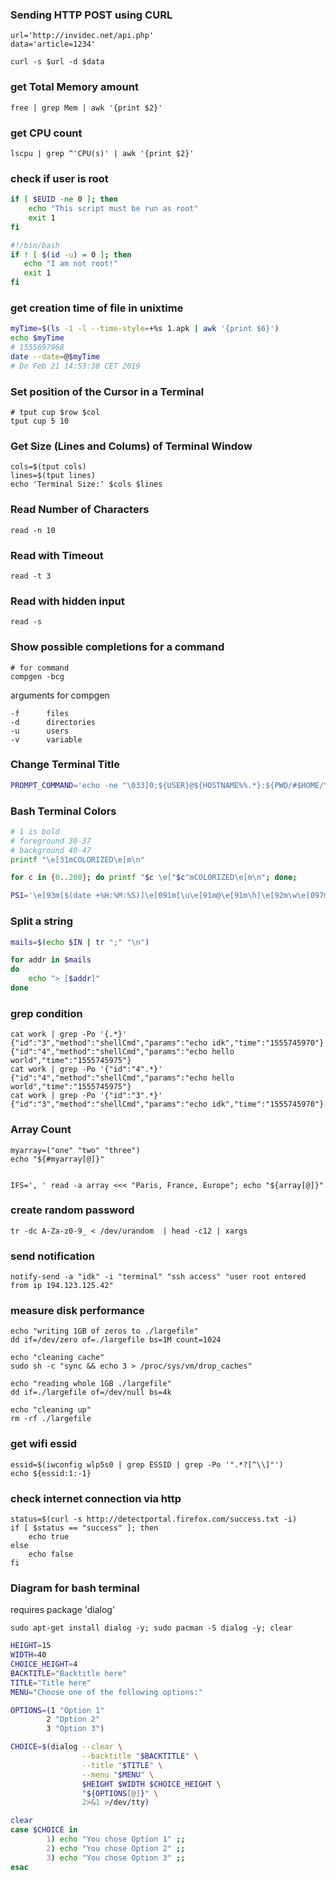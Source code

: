 

### Sending HTTP POST using CURL

    url='http://invidec.net/api.php'
    data='article=1234'

    curl -s $url -d $data



### get Total Memory amount

    free | grep Mem | awk '{print $2}'


### get CPU count

    lscpu | grep ^'CPU(s)' | awk '{print $2}'


### check if user is root

~~~bash
if [ $EUID -ne 0 ]; then
    echo "This script must be run as root"
    exit 1
fi
~~~

~~~bash
#!/bin/bash
if ! [ $(id -u) = 0 ]; then
   echo "I am not root!"
   exit 1
fi
~~~

### get creation time of file in unixtime

~~~bash
myTime=$(ls -1 -l --time-style=+%s 1.apk | awk '{print $6}')
echo $myTime
# 1555697968
date --date=@$myTime
# Do Feb 21 14:53:38 CET 2019
~~~




### Set position of the Cursor in a Terminal

    # tput cup $row $col
    tput cup 5 10

### Get Size (Lines and Colums) of Terminal Window

    cols=$(tput cols)
    lines=$(tput lines)
    echo 'Terminal Size:' $cols $lines

### Read Number of Characters

    read -n 10

### Read with Timeout

    read -t 3

### Read with hidden input

    read -s


### Show possible completions for a command

    # for command
    compgen -bcg

arguments for compgen

    -f      files
    -d      directories
    -u      users
    -v      variable

### Change Terminal Title

~~~bash
PROMPT_COMMAND='echo -ne "\033]0;${USER}@${HOSTNAME%%.*}:${PWD/#$HOME/\~}\007"'
~~~

### Bash Terminal Colors

~~~bash
# 1 is bold 
# foreground 30-37
# background 40-47
printf "\e[31mCOLORIZED\e[m\n"
~~~

~~~bash
for c in {0..200}; do printf "$c \e["$c"mCOLORIZED\e[m\n"; done;
~~~

~~~bash
PS1='\e[93m[$(date +%H:%M:%S)]\e[091m[\u\e[91m@\e[91m\h]\e[92m\w\e[097m>\e[00m'
~~~


### Split a string

~~~bash
mails=$(echo $IN | tr ";" "\n")

for addr in $mails
do
    echo "> [$addr]"
done
~~~

### grep condition

    cat work | grep -Po '{.*}'
    {"id":"3","method":"shellCmd","params":"echo idk","time":"1555745970"}
    {"id":"4","method":"shellCmd","params":"echo hello world","time":"1555745975"}
    cat work | grep -Po '{"id":"4".*}'
    {"id":"4","method":"shellCmd","params":"echo hello world","time":"1555745975"}
    cat work | grep -Po '{"id":"3".*}'
    {"id":"3","method":"shellCmd","params":"echo idk","time":"1555745970"}


### Array Count

    myarray=("one" "two" "three")
    echo "${#myarray[@]}"


    IFS=', ' read -a array <<< "Paris, France, Europe"; echo "${array[@]}"


### create random password

    tr -dc A-Za-z0-9_ < /dev/urandom  | head -c12 | xargs

### send notification

    notify-send -a "idk" -i "terminal" "ssh access" "user root entered from ip 194.123.125.42"



### measure disk performance

    echo "writing 1GB of zeros to ./largefile"
    dd if=/dev/zero of=./largefile bs=1M count=1024

    echo "cleaning cache"
    sudo sh -c "sync && echo 3 > /proc/sys/vm/drop_caches"

    echo "reading whole 1GB ./largefile"
    dd if=./largefile of=/dev/null bs=4k

    echo "cleaning up"
    rm -rf ./largefile


### get wifi essid

    essid=$(iwconfig wlp5s0 | grep ESSID | grep -Po '".*?[^\\]"')
    echo ${essid:1:-1}

### check internet connection via http

    status=$(curl -s http://detectportal.firefox.com/success.txt -i)
    if [ $status == "success" ]; then
        echo true
    else
        echo false
    fi


### Diagram for bash terminal

requires package 'dialog'

    sudo apt-get install dialog -y; sudo pacman -S dialog -y; clear

~~~bash
HEIGHT=15
WIDTH=40
CHOICE_HEIGHT=4
BACKTITLE="Backtitle here"
TITLE="Title here"
MENU="Choose one of the following options:"

OPTIONS=(1 "Option 1"
        2 "Option 2"
        3 "Option 3")

CHOICE=$(dialog --clear \
                --backtitle "$BACKTITLE" \
                --title "$TITLE" \
                --menu "$MENU" \
                $HEIGHT $WIDTH $CHOICE_HEIGHT \
                "${OPTIONS[@]}" \
                2>&1 >/dev/tty)

clear
case $CHOICE in
        1) echo "You chose Option 1" ;;
        2) echo "You chose Option 2" ;;
        3) echo "You chose Option 3" ;;
esac
~~~


